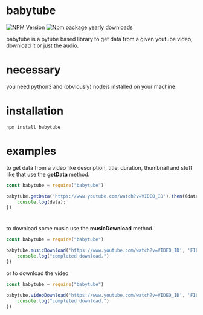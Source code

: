 # babytube
[![NPM Version](https://img.shields.io/npm/v/babytube.svg?maxAge=10)](https://www.npmjs.com/package/babytube)
[![Npm package yearly downloads](https://badgen.net/npm/dy/babytube)](https://npmjs.com/package/express)

babytube is a pytube based library to get data from a given youtube video, download it or just the audio. 

# necessary 
you need python3 and (obviously) nodejs installed on your machine. 

# installation 
```
npm install babytube
```

# examples
to get data from a video like description, title, duration, thumbnail and stuff like that use the **getData** method.

```javascript 
const babytube = require("babytube")

babytube.getData('https://www.youtube.com/watch?v=VIDEO_ID').then((data) => {
    console.log(data); 
})
```
# 
to download some music use the **musicDownload** method. 
```javascript 
const babytube = require("babytube")

babytube.musicDownload('https://www.youtube.com/watch?v=VIDEO_ID', 'FILENAME.mp3').on('finish', () => {
    console.log("completed download.")
})
```
or to download the video 
```javascript 
const babytube = require("babytube")

babytube.videoDownload('https://www.youtube.com/watch?v=VIDEO_ID', 'FILENAME.mp4').on('finish', () => {
    console.log("completed download.")
})
```
